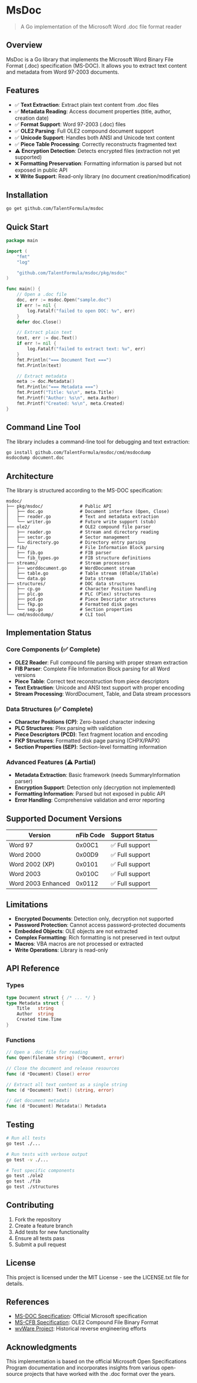 # MsDoc

> A Go implementation of the Microsoft Word .doc file format reader

## Overview

MsDoc is a Go library that implements the Microsoft Word Binary File Format (.doc) specification (MS-DOC). It allows you to extract text content and metadata from Word 97-2003 documents.

## Features

- ✅ **Text Extraction**: Extract plain text content from .doc files
- ✅ **Metadata Reading**: Access document properties (title, author, creation date)
- ✅ **Format Support**: Word 97-2003 (.doc) files
- ✅ **OLE2 Parsing**: Full OLE2 compound document support
- ✅ **Unicode Support**: Handles both ANSI and Unicode text content
- ✅ **Piece Table Processing**: Correctly reconstructs fragmented text
- ⚠️ **Encryption Detection**: Detects encrypted files (extraction not yet supported)
- ❌ **Formatting Preservation**: Formatting information is parsed but not exposed in public API
- ❌ **Write Support**: Read-only library (no document creation/modification)

## Installation

```bash
go get github.com/TalentFormula/msdoc
```

## Quick Start

```go
package main

import (
	"fmt"
	"log"

	"github.com/TalentFormula/msdoc/pkg/msdoc"
)

func main() {
	// Open a .doc file
	doc, err := msdoc.Open("sample.doc")
	if err != nil {
		log.Fatalf("failed to open DOC: %v", err)
	}
	defer doc.Close()

	// Extract plain text
	text, err := doc.Text()
	if err != nil {
		log.Fatalf("failed to extract text: %v", err)
	}
	fmt.Println("=== Document Text ===")
	fmt.Println(text)

	// Extract metadata
	meta := doc.Metadata()
	fmt.Println("=== Metadata ===")
	fmt.Printf("Title: %s\n", meta.Title)
	fmt.Printf("Author: %s\n", meta.Author)
	fmt.Printf("Created: %s\n", meta.Created)
}
```

## Command Line Tool

The library includes a command-line tool for debugging and text extraction:

```bash
go install github.com/TalentFormula/msdoc/cmd/msdocdump
msdocdump document.doc
```

## Architecture

The library is structured according to the MS-DOC specification:

```
msdoc/
├── pkg/msdoc/              # Public API
│   ├── doc.go              # Document interface (Open, Close)
│   ├── reader.go           # Text and metadata extraction
│   └── writer.go           # Future write support (stub)
├── ole2/                   # OLE2 compound file parser
│   ├── reader.go           # Stream and directory reading
│   ├── sector.go           # Sector management
│   └── directory.go        # Directory entry parsing
├── fib/                    # File Information Block parsing
│   ├── fib.go              # FIB parser
│   └── fib_types.go        # FIB structure definitions
├── streams/                # Stream processors
│   ├── worddocument.go     # WordDocument stream
│   ├── table.go            # Table stream (0Table/1Table)
│   └── data.go             # Data stream
├── structures/             # DOC data structures
│   ├── cp.go               # Character Position handling
│   ├── plc.go              # PLC (Plex) structures
│   ├── pcd.go              # Piece Descriptor structures
│   ├── fkp.go              # Formatted disk pages
│   └── sep.go              # Section properties
└── cmd/msdocdump/          # CLI tool
```

## Implementation Status

### Core Components (✅ Complete)

- **OLE2 Reader**: Full compound file parsing with proper stream extraction
- **FIB Parser**: Complete File Information Block parsing for all Word versions
- **Piece Table**: Correct text reconstruction from piece descriptors
- **Text Extraction**: Unicode and ANSI text support with proper encoding
- **Stream Processing**: WordDocument, Table, and Data stream processors

### Data Structures (✅ Complete)

- **Character Positions (CP)**: Zero-based character indexing
- **PLC Structures**: Plex parsing with validation
- **Piece Descriptors (PCD)**: Text fragment location and encoding
- **FKP Structures**: Formatted disk page parsing (CHPX/PAPX)
- **Section Properties (SEP)**: Section-level formatting information

### Advanced Features (⚠️ Partial)

- **Metadata Extraction**: Basic framework (needs SummaryInformation parser)
- **Encryption Support**: Detection only (decryption not implemented)
- **Formatting Information**: Parsed but not exposed in public API
- **Error Handling**: Comprehensive validation and error reporting

## Supported Document Versions

| Version | nFib Code | Support Status |
|---------|-----------|---------------|
| Word 97 | 0x00C1 | ✅ Full support |
| Word 2000 | 0x00D9 | ✅ Full support |
| Word 2002 (XP) | 0x0101 | ✅ Full support |
| Word 2003 | 0x010C | ✅ Full support |
| Word 2003 Enhanced | 0x0112 | ✅ Full support |

## Limitations

- **Encrypted Documents**: Detection only, decryption not supported
- **Password Protection**: Cannot access password-protected documents
- **Embedded Objects**: OLE objects are not extracted
- **Complex Formatting**: Rich formatting is not preserved in text output
- **Macros**: VBA macros are not processed or extracted
- **Write Operations**: Library is read-only

## API Reference

### Types

```go
type Document struct { /* ... */ }
type Metadata struct {
    Title   string
    Author  string
    Created time.Time
}
```

### Functions

```go
// Open a .doc file for reading
func Open(filename string) (*Document, error)

// Close the document and release resources
func (d *Document) Close() error

// Extract all text content as a single string
func (d *Document) Text() (string, error)

// Get document metadata
func (d *Document) Metadata() Metadata
```

## Testing

```bash
# Run all tests
go test ./...

# Run tests with verbose output
go test -v ./...

# Test specific components
go test ./ole2
go test ./fib
go test ./structures
```

## Contributing

1. Fork the repository
2. Create a feature branch
3. Add tests for new functionality
4. Ensure all tests pass
5. Submit a pull request

## License

This project is licensed under the MIT License - see the LICENSE.txt file for details.

## References

- [MS-DOC Specification](https://docs.microsoft.com/en-us/openspecs/office_file_formats/ms-doc/): Official Microsoft specification
- [MS-CFB Specification](https://docs.microsoft.com/en-us/openspecs/windows_protocols/ms-cfb/): OLE2 Compound File Binary Format
- [wvWare Project](http://wvware.sourceforge.net/): Historical reverse engineering efforts

## Acknowledgments

This implementation is based on the official Microsoft Open Specifications Program documentation and incorporates insights from various open-source projects that have worked with the .doc format over the years.

